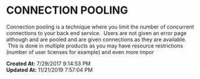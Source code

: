 # CONNECTION POOLING

Connection pooling is a technique where you limit the number of concurrent connections to your back end service.  Users are not given an error page although and are pooled and are given connections as they are available.  This is done in multiple products as you may have resource restrictions (number of user licenses for example) and even more impor  

**Created At:** 7/29/2017 9:14:53 PM  
**Updated At:** 11/21/2019 7:57:04 PM  

